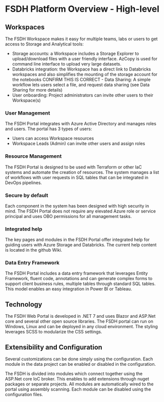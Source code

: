 # FSDH Platform Overview - High-level

## Workspaces

The FSDH Workspace makes it easy for multiple teams, labs or users to get access to Storage and Analytical tools:

- Storage accounts: a Workspace includes a Storage Explorer to upload/download files with a user friendly interface. AzCopy is used for command line interface to upload very large datasets.
- Databricks integration: the Workspace has a direct link to Databricks workspaces and also simplifies the mounting of the storage account for the notebooks
CONFIRM THIS IS CORRECT - Data Sharing: A simple workflow lets users select a file, and request data sharing (see Data Sharing for more details)
- User onboarding: Project administrators can invite other users to their Workspace(s)

### User Management

The FSDH Portal integrates with Azure Active Directory and manages roles and users. The portal has 3 types of users: 
- Users can access Workspace resources 
- Workspace Leads (Admin) can invite other users and assign roles 

### Resource Management

The FSDH Portal is designed to be used with Terraform or other IaC systems and automate the creation of resources. The system manages a list of workflows with user requests in SQL tables that can be integrated in DevOps pipelines. 

### Secure by default

Each component in the system has been designed with high security in mind. The FSDH Portal does not require any elevated Azure role or service principal and uses OBO permissions for all management tasks.

### Integrated help

The key pages and modules in the FSDH Portal offer integrated help for guiding users with Azure Storage and Databricks. The current help content is located in the github Wiki.

### Data Entry Framework

The FSDH Portal includes a data entry framework that leverages Entity Framework, fluent code, annotations and can generate complex forms to support client business rules, multiple tables through standard SQL tables. This model enables an easy integration in Power BI or Tableau.

## Technology

The FSDH Web Portal is developed in .NET 7 and uses Blazor and ASP.Net core and several other open source libraries. The FSDH portal can run on Windows, Linux and can be deployed in any cloud environment. The styling leverages SCSS to modularize the CSS settings.

## Extensibility and Configuration

Several customizations can be done simply using the configuration. Each module in the data project can be enabled or disabled in the configuration.

The FSDH  is divided into modules which connect together using the ASP.Net core IoC broker. This enables to add extensions through nuget packages or separate projects. All modules are automatically wired to the portal using assembly scanning. Each module can be disabled using the configuration files.
